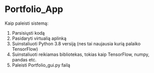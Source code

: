 # Portfolio_App
Kaip paleisti sistemą:
1. Parsisiųsti kodą
2. Pasidaryti virtualią aplinką
3. Suinstaliuoti Python 3.8 versiją (nes tai naujausia kurią palaiko TensorFlow)
4. Suinstaliuoti reikiamas bibliotekas, tokias kaip TensorFlow, numpy, pandas etc.
5. Paleisti Portfolio_gui.py failą
